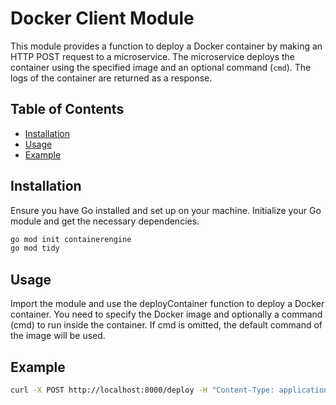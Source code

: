 # Docker Client Module

This module provides a function to deploy a Docker container by making an HTTP POST request to a microservice. The microservice deploys the container using the specified image and an optional command (`cmd`). The logs of the container are returned as a response.

## Table of Contents

- [Installation](#installation)
- [Usage](#usage)
- [Example](#example)

## Installation

Ensure you have Go installed and set up on your machine. Initialize your Go module and get the necessary dependencies.

```sh
go mod init containerengine
go mod tidy
```

## Usage

Import the module and use the deployContainer function to deploy a Docker container. You need to specify the Docker image and optionally a command (cmd) to run inside the container. If cmd is omitted, the default command of the image will be used.

## Example

```sh
curl -X POST http://localhost:8000/deploy -H "Content-Type: application/json" -d '{"image": "xaviercasasbsc/company_premises:latest"}'
```